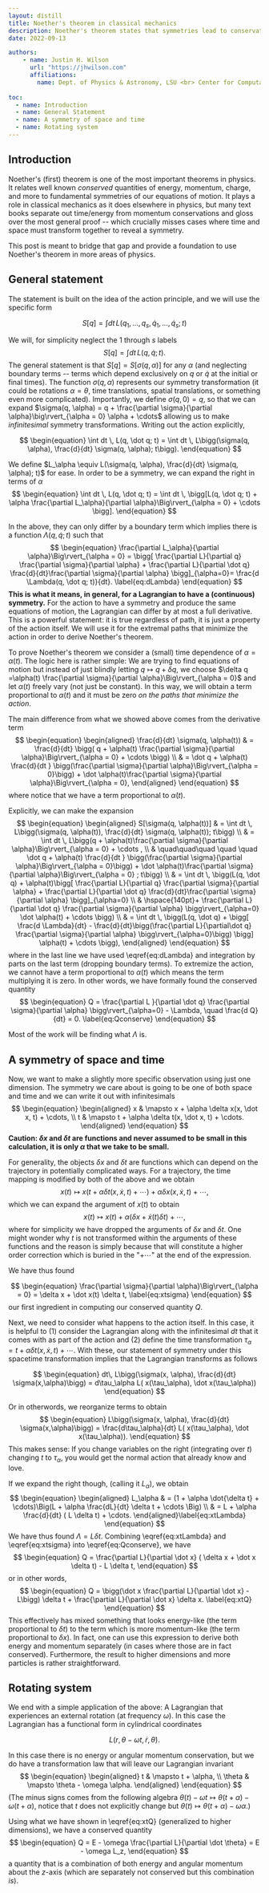 ```yaml
---
layout: distill
title: Noether's theorem in classical mechanics 
description: Noether's theorem states that symmetries lead to conservation laws. This is its general framework in classical mechanics.
date: 2022-09-13

authors:
    - name: Justin H. Wilson
      url: "https://jhwilson.com"
      affiliations:
        name: Dept. of Physics & Astronomy, LSU <br> Center for Computation and Technology, LSU
        
toc:
  - name: Introduction
  - name: General Statement
  - name: A symmetry of space and time
  - name: Rotating system
---
```


## Introduction

Noether's (first) theorem is one of the most important theorems in physics. It relates well known _conserved_ quantities of energy, momentum, charge, and more to fundamental symmetries of our equations of motion. It plays a role in classical mechanics as it does elsewhere in physics, but many text books separate out time/energy from momentum conservations and gloss over the most general proof -- which crucially misses cases where time and space must transform together to reveal a symmetry.

This post is meant to bridge that gap and provide a foundation to use Noether's theorem in more areas of physics.

## General statement

The statement is built on the idea of the action principle, and we will use the specific form

$$
\begin{equation}
 S[q] = \int dt \, L(q_1, \ldots, q_s, \dot q_1, \ldots, \dot q_s; t)
\end{equation}
$$

We will, for simplicity neglect the 1 through $s$ labels
$$
\begin{equation}
 S[q] = \int dt \, L(q, \dot q ; t).
\end{equation}
$$
The general statement is that $S[q] = S[\sigma(q, \alpha)]$ for any $\alpha$ (and neglecting boundary terms -- terms which depend exclusively on $q$ or $\dot q$ at the initial or final times).
The function $\sigma(q,\alpha)$ represents our symmetry transformation (it could be rotations $\alpha = \theta$, time translations, spatial translations, or something even more complicated).
Importantly, we define $\sigma(q, 0) = q$, so that we can expand $\sigma(q, \alpha) = q + \frac{\partial \sigma}{\partial \alpha}\big\rvert_{\alpha = 0} \alpha + \cdots$ allowing us to make _infinitesimal_ symmetry transformations.
Writing out the action explicitly,

$$
\begin{equation}
\int dt \, L(q, \dot q; t) = \int dt \, L\bigg(\sigma(q, \alpha), \frac{d}{dt} \sigma(q, \alpha); t\bigg).
\end{equation}
$$

We define $L_\alpha \equiv L(\sigma(q, \alpha), \frac{d}{dt} \sigma(q, \alpha); t)$ for ease.
In order to be a symmetry, we can expand the right in terms of $\alpha$ 
$$
\begin{equation}
\int dt \, L(q, \dot q; t) = \int dt \, \bigg[L(q, \dot q; t) + \alpha \frac{\partial L_\alpha}{\partial \alpha}\Big\rvert_{\alpha = 0} + \cdots \bigg].
\end{equation}
$$

In the above, they can only differ by a boundary term which implies there is a function $\Lambda(q, \dot q; t)$ such that
$$
\begin{equation}
    \frac{\partial L_\alpha}{\partial \alpha}\Big\rvert_{\alpha = 0} = \bigg[ \frac{\partial L}{\partial q} \frac{\partial \sigma}{\partial \alpha} + \frac{\partial L}{\partial \dot q} \frac{d}{dt}\frac{\partial \sigma}{\partial \alpha} \bigg]_{\alpha=0}= \frac{d \Lambda(q, \dot q; t)}{dt}. \label{eq:dLambda}
\end{equation}
$$
**This is what it means, in general, for a Lagrangian to have a (continuous) symmetry.** For the action to have a symmetry and produce the same equations of motion, the Lagrangian can differ by at most a full derivative.
This is a powerful statement: it is true regardless of path, it is just a property of the action itself.
We will use it for the extremal paths that minimize the action in order to derive Noether's theorem.

To prove Noether's theorem we consider a (small) time dependence of $\alpha = \alpha(t)$.
The logic here is rather simple: We are trying to find equations of motion but instead of just blindly letting $q \mapsto q + \delta q$, we choose $\delta q =\alpha(t) \frac{\partial \sigma}{\partial \alpha}\Big\rvert_{\alpha = 0}$ and let $\alpha(t)$ freely vary (not just be constant).
In this way, we will obtain a term proportional to $\alpha(t)$ and it must be zero _on the paths that minimize the action_.

The main difference from what we showed above comes from the derivative term
$$
\begin{equation}
\begin{aligned}
 \frac{d}{dt} \sigma(q, \alpha(t)) & = \frac{d}{dt} \bigg( q + \alpha(t) \frac{\partial \sigma}{\partial \alpha}\Big\rvert_{\alpha = 0} + \cdots \bigg) \\
 & = \dot q + \alpha(t) \frac{d}{dt } \bigg(\frac{\partial \sigma}{\partial \alpha}\Big\rvert_{\alpha = 0}\bigg)  + \dot \alpha(t)\frac{\partial \sigma}{\partial \alpha}\Big\rvert_{\alpha = 0},
\end{aligned}
\end{equation}
$$
where notice that we have a term proportional to $\dot \alpha(t)$.

Explicitly, we can make the expansion
$$
\begin{equation}
\begin{aligned}
   S[\sigma(q, \alpha(t))] & = \int dt \, L\bigg(\sigma(q, \alpha(t)), \frac{d}{dt} \sigma(q, \alpha(t)); t\bigg) \\
    & = \int dt \, L\bigg(q + \alpha(t)\frac{\partial \sigma}{\partial \alpha}\Big\rvert_{\alpha = 0} + \cdots , \\ & \quad\quad\quad \quad \quad \dot q + \alpha(t) \frac{d}{dt } \bigg(\frac{\partial \sigma}{\partial \alpha}\Big\rvert_{\alpha = 0}\bigg) + \dot \alpha(t)\frac{\partial \sigma}{\partial \alpha}\Big\rvert_{\alpha = 0} ; t\bigg) \\
    & = \int dt \, \bigg(L(q, \dot q) + \alpha(t)\bigg[ \frac{\partial L}{\partial q} \frac{\partial \sigma}{\partial \alpha} + \frac{\partial L}{\partial \dot q} \frac{d}{dt}\frac{\partial \sigma}{\partial \alpha} \bigg]_{\alpha=0} \\ & \hspace{140pt}+ \frac{\partial L}{\partial \dot q} \frac{\partial \sigma}{\partial \alpha} \bigg\rvert_{\alpha=0} \dot \alpha(t) + \cdots \bigg) \\
    & = \int dt \, \bigg(L(q, \dot q) + \bigg[ \frac{d \Lambda}{dt} - \frac{d}{dt}\bigg(\frac{\partial L}{\partial\dot q} \frac{\partial \sigma}{\partial \alpha} \bigg\rvert_{\alpha=0}\bigg) \bigg] \alpha(t) + \cdots \bigg),
\end{aligned}
\end{equation}
$$
where in the last line we have used \eqref{eq:dLambda} and integration by parts on the last term (dropping boundary terms).
To extremize the action, we cannot have a term proportional to $\alpha(t)$ which means the term multiplying it is zero. 
In other words, we have formally found the conserved quantity
$$
\begin{equation}
   Q = \frac{\partial L }{\partial \dot q}  \frac{\partial \sigma}{\partial \alpha} \bigg\rvert_{\alpha=0} - \Lambda, \quad \frac{d Q}{dt} = 0. \label{eq:Qconserve}
\end{equation}
$$

Most of the work will be finding what $\Lambda$ is.

## A symmetry of space and time

Now, we want to make a slightly more specific observation using just one dimension.
The symmetry we care about is going to be one of both space and time and we can write it out with infinitesimals
$$
\begin{equation}
   \begin{aligned}
    x & \mapsto x + \alpha \delta x(x, \dot x, t) + \cdots, \\
    t & \mapsto t + \alpha \delta t(x, \dot x, t) + \cdots.
   \end{aligned} 
\end{equation}
$$
**Caution: $\delta x$ and $\delta t$ are functions and never assumed to be small in this calculation, it is only $\alpha$ that we take to be small.**

For generality, the objects $\delta x$ and $\delta t$ are functions which can depend on the trajectory in potentially complicated ways.
For a trajectory, the time mapping is modified by both of the above and we obtain 
$$
\begin{equation}
   x(t) \mapsto x(t + \alpha \delta t(x, \dot x, t) + \cdots) + \alpha \delta x(x, \dot x, t)  + \cdots,
\end{equation}
$$
which we can expand the argument of $x(t)$ to obtain
$$
\begin{equation}
   x(t) \mapsto x(t) + \alpha ( \delta x + \dot x(t) \delta t) + \cdots,
\end{equation}
$$
where for simplicity we have dropped the arguments of $\delta x$ and $\delta t$. One might wonder why $t$ is not transformed within the arguments of these functions and the reason is simply because that will constitute a higher order correction which is buried in the "$+\cdots$" at the end of the expression.

We have thus found 

$$
\begin{equation}
   \frac{\partial \sigma}{\partial \alpha}\Big\rvert_{\alpha = 0} = \delta x + \dot x(t) \delta t, \label{eq:xtsigma}
\end{equation}
$$
our first ingredient in computing our conserved quantity $Q$.

Next, we need to consider what happens to the action itself. In this case, it is helpful to (1) consider the Lagrangian along with the infinitesimal $dt$ that it comes with as part of the action and (2) define the time transformation $\tau_\alpha =t + \alpha \delta t(x, \dot x, t) + \cdots$. 
With these, our statement of symmetry under this spacetime transformation implies that the Lagrangian transforms as follows 

$$
\begin{equation}
   dt\, L\bigg(\sigma(x, \alpha), \frac{d}{dt} \sigma(x,\alpha)\bigg) = d\tau_\alpha L( x(\tau_\alpha), \dot x(\tau_\alpha))
\end{equation}
$$

Or in otherwords, we reorganize terms to obtain
$$
\begin{equation}
   L\bigg(\sigma(x, \alpha), \frac{d}{dt} \sigma(x,\alpha)\bigg) = \frac{d\tau_\alpha}{dt} L( x(\tau_\alpha), \dot x(\tau_\alpha)).
\end{equation}
$$
This makes sense: If you change variables on the right (integrating over $t$) changing $t$ to $\tau_\alpha$, you would get the normal action that already know and love.

If we expand the right though, (calling it $L_\alpha$), we obtain
$$
\begin{equation}
\begin{aligned}
   L_\alpha & = (1 + \alpha \dot{\delta t} + \cdots)\Big(L + \alpha \frac{dL}{dt} \delta t + \cdots \Big)  \\
   & = L + \alpha \frac{d}{dt} ( L \delta t) + \cdots. 
\end{aligned}\label{eq:xtLambda}
\end{equation}
$$
We have thus found $\Lambda = L \delta t$.
Combining \eqref{eq:xtLambda} and \eqref{eq:xtsigma} into \eqref{eq:Qconserve}, we have
$$
\begin{equation}
   Q = \frac{\partial L}{\partial \dot x} ( \delta x + \dot x \delta t) - L \delta t, 
\end{equation}
$$
or in other words,
$$
\begin{equation}
   Q = \bigg(\dot x \frac{\partial L}{\partial \dot x} - L\bigg) \delta t + \frac{\partial L}{\partial \dot x} \delta x. \label{eq:xtQ}
\end{equation}
$$
This effectively has mixed something that looks energy-like (the term proportional to $\delta t$) to the term which is more momentum-like (the term proportional to $\delta x$).
In fact, one can use this expression to derive both energy and momentum separately (in cases where those are in fact conserved).
Furthermore, the result to higher dimensions and more particles is rather straightforward.

## Rotating system

We end with a simple application of the above: A Lagrangian that experiences an external rotation (at frequency $\omega$). 
In this case the Lagrangian has a functional form in cylindrical coordinates

$$
L(r, \theta - \omega t, \dot r, \dot \theta).
$$

In this case there is no energy or angular momentum conservation, but we do have a transformation law that will leave our Lagrangian invariant
$$
\begin{equation}
   \begin{aligned}
     t & \mapsto t + \alpha, \\
     \theta & \mapsto \theta - \omega \alpha.
   \end{aligned} 
\end{equation}
$$
(The minus signs comes from the following algebra $\theta(t) - \omega t \mapsto \theta(t + \alpha) - \omega (t + \alpha)$, notice that $t$ does not explicitly change but $\theta(t)\mapsto \theta(t + \alpha) - \omega \alpha$.)

Using what we have shown in \eqref{eq:xtQ} (generalized to higher dimensions), we have a conserved quantity
$$
\begin{equation}
   Q = E - \omega \frac{\partial L}{\partial \dot \theta}  = E - \omega L_z,
\end{equation}
$$
a quantity that is a combination of both energy and angular momentum about the $z$-axis (which are separately not conserved but this combination _is_).
